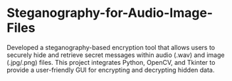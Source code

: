 # Steganography-for-Audio-Image-Files
Developed a steganography-based encryption tool that allows users to securely hide and retrieve secret messages within audio (.wav) and image (.jpg/.png) files. This project integrates Python, OpenCV, and Tkinter to provide a user-friendly GUI for encrypting and decrypting hidden data.
